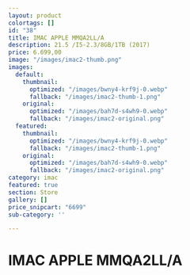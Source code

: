 ```yaml
---
layout: product
colortags: []
id: "38"
title: IMAC APPLE MMQA2LL/A
description: 21.5 /I5-2.3/8GB/1TB (2017)
price: 6.699,00
image: "/images/imac2-thumb.png"
images:
  default:
    thumbnail:
      optimized: "/images/bwny4-krf9j-0.webp"
      fallback: "/images/imac2-thumb-1.png"
    original:
      optimized: "/images/bah7d-s4wh9-0.webp"
      fallback: "/images/imac2-original.png"
  featured:
    thumbnail:
      optimized: "/images/bwny4-krf9j-0.webp"
      fallback: "/images/imac2-thumb-1.png"
    original:
      optimized: "/images/bah7d-s4wh9-0.webp"
      fallback: "/images/imac2-original.png"
category: imac
featured: true
section: Store
gallery: []
price_snipcart: "6699"
sub-category: ''

---
```

# IMAC APPLE MMQA2LL/A